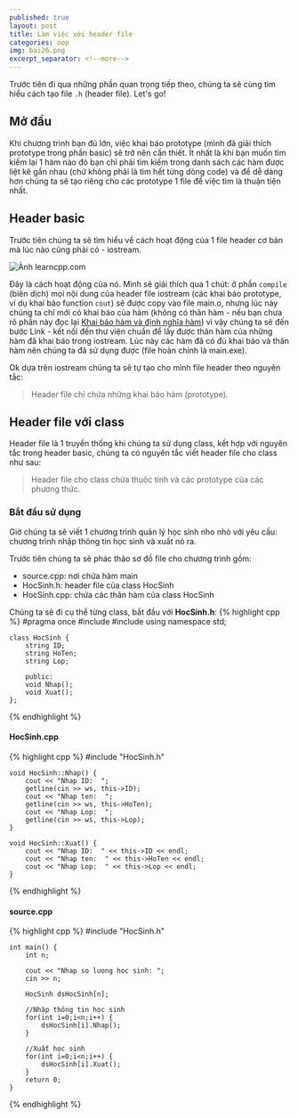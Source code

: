 ```yaml
---
published: true
layout: post
title: Làm việc với header file
categories: oop
img: bai26.png
excerpt_separator: <!--more-->
---
```

Trước tiên đi qua những phần quan trọng tiếp theo, chúng ta sẽ cùng tìm hiểu cách tạo file ``.h`` (header file). Let's go!
## Mở đầu
Khi chương trình bạn đủ lớn, việc khai báo prototype (mình đã giải thích prototype trong phần basic) sẽ trở nên cần thiết. Ít nhất là khi bạn muốn tìm kiếm lại 1 hàm nào đó bạn chỉ phải tìm kiếm trong danh sách các hàm được liệt kê gần nhau (chứ không phải là tìm hết từng dòng code) và để dễ dàng hơn chúng ta sẽ tạo riêng cho các prototype 1 file để việc tìm là thuận tiện nhất.
## Header basic
Trước tiên chúng ta sẽ tìm hiểu về cách hoạt động của 1 file header cơ bản mà lúc nào cũng phải có - iostream.

![Ảnh learncpp.com](https://www.learncpp.com/images/CppTutorial/Section1/IncludeLibrary.png)

Đây là cách hoạt động của nó. Mình sẽ giải thích qua 1 chút: ở phần ``compile`` (biên dịch) mọi nội dung của header file iostream (các khai báo prototype, ví dụ khai báo function ``cout``) sẽ được copy vào file main.o, nhưng lúc này chúng ta chỉ mới có khai báo của hàm (không có thân hàm - nếu bạn chưa rõ phần này đọc lại [Khai báo hàm và định nghĩa hàm](https://tuitucode.github.io/cpp/co-ban-ve-ham-function/#khai-b%C3%A1o-h%C3%A0m-declare-function-%C4%91%E1%BB%8Bnh-ngh%C4%A9a-h%C3%A0m-define-function-v%C3%A0-s%E1%BB%AD-d%E1%BB%A5ng-h%C3%A0m-fuction-call)) vì vậy chúng ta sẽ đến bước Link - kết nối đến thư viện chuẩn để lấy được thân hàm của những hàm đã khai báo trong iostream. Lúc này các hàm đã có đủ khai báo và thân hàm nên chúng ta đã sử dụng được (file hoàn chỉnh là main.exe).

Ok dựa trên iostream chúng ta sẽ tự tạo cho mình file header theo nguyên tắc:
> Header file chỉ chứa những khai báo hàm (prototype).

## Header file với class
Header file là 1 truyền thống khi chúng ta sử dụng class, kết hợp với nguyên tắc trong header basic, chúng ta có nguyên tắc viết header file cho class như sau:
> Header file cho class chứa thuộc tính và các prototype của các phương thức.

### Bắt đầu sử dụng
Giờ chúng ta sẽ viết 1 chương trình quản lý học sinh nho nhỏ với yêu cầu: chương trình nhập thông tin học sinh và xuất nó ra.

Trước tiên chúng ta sẽ phác thảo sơ đồ file cho chương trình gồm:
- source.cpp: nơi chứa hàm main
- HocSinh.h: header file của class HocSinh
- HocSinh.cpp: chứa các thân hàm của class HocSinh

Chúng ta sẽ đi cụ thể từng class, bắt đầu với **HocSinh.h**:
{% highlight cpp %}
    #pragma once
    #include <iostream>
	#include <string>
	using namespace std;
  
    class HocSinh {
    	string ID;
    	string HoTen;
    	string Lop;
     
    	public:
    	void Nhap();
    	void Xuat();
    };
{% endhighlight %}
#### HocSinh.cpp
{% highlight cpp %}
    #include "HocSinh.h"
     
    void HocSinh::Nhap() {
    	cout << "Nhap ID:  ";
    	getline(cin >> ws, this->ID);
    	cout << "Nhap ten:  ";
    	getline(cin >> ws, this->HoTen);
    	cout << "Nhap Lop:  ";
    	getline(cin >> ws, this->Lop);
    }
     
    void HocSinh::Xuat() {
    	cout << "Nhap ID:  " << this->ID << endl;
    	cout << "Nhap ten:  " << this->HoTen << endl;
    	cout << "Nhap Lop:  " << this->Lop << endl;
    }
{% endhighlight %}
#### source.cpp
{% highlight cpp %}
    #include "HocSinh.h"
     
    int main() {
    	int n;
     
    	cout << "Nhap so luong hoc sinh: ";
    	cin >> n;
     
    	HocSinh dsHocSinh[n];
     
    	//Nhập thông tin học sinh
    	for(int i=0;i<n;i++) {
    		dsHocSinh[i].Nhap();
    	}
     
    	//Xuất học sinh
    	for(int i=0;i<n;i++) {
    		dsHocSinh[i].Xuat();
    	}
    	return 0;
    }
{% endhighlight %}
  